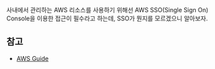 사내에서 관리하는 AWS 리소스를 사용하기 위해선 AWS SSO(Single Sign On) Console을 이용한 접근이 필수라고 하는데, SSO가 뭔지를 모르겠으니 알아보자.





## 참고

- [AWS Guide](https://aws.amazon.com/ko/single-sign-on/)

